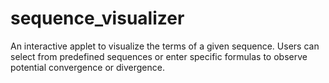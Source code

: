 # sequence_visualizer
An interactive applet to visualize the terms of a given sequence. Users can select from predefined sequences or enter specific formulas to observe potential convergence or divergence. 
